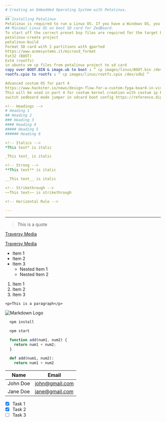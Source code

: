 ```yaml
---
# Creating an Embedded Operating System with Petalinux.
___
## Installing Petalinux
Petalinux is required to run a Linux OS. If you have a Windows OS, you can download a VM-Box with an Ubuntu image (version 18.04 used in this tutorial).
## Minimal Linux OS on boot SD card for ZedBoard. 
To start off the correct preset bsp files are required for the target board, in this case the ZedBoard. We can 
petalinux-create project
petalinux-build
Format SD card with 2 partitions with gparted 
https://www.acmesystems.it/microsd_format
Fat32 (BOOT)
Ext4 (rootfs)
in ubuntu vm cp files from petalinux project to sd card
copy over BOOT.BIN & image.ub to boot : “ cp images/linux/BOOT.bin /dev/sdb1 ”, “ cp images/linux/image.ub /dev/sdb1 ”
rootfs.cpio to rootfs : “ cp images/linux/rootfs.cpio /dev/sdb2 ”

Advanced costum OS for part 4
https://www.hackster.io/news/design-flow-for-a-custom-fpga-board-in-vivado-and-petalinux-b998c0b4f9f7
This will be used in part 4 for costum kernel creation with costum ip block from HLS (import hdf file,bitstream, etc.. to petalinux project)
switch zedboard mode jumper in sdcard boot config https://reference.digilentinc.com/learn/programmable-logic/tutorials/zedboard-programming-guide/start?_ga=2.62675817.453303399.1581945309-466627596.1581344282

<!-- Headings -->
# Heading 1
## Heading 2
### Heading 3
#### Heading 4
##### Heading 5
###### Heading 6

<!-- Italics -->
*This text* is italic

_This text_ is italic

<!-- Strong -->
**This text** is italic

__This text__ is italic

<!-- Strikethrough -->
~~This text~~ is strikethrough

<!-- Horizontal Rule -->

---
```

___

<!-- Blockquote -->
> This is a quote

<!-- Links -->
[Traversy Media](http://www.traversymedia.com)

[Traversy Media](http://www.traversymedia.com "Traversy Media")

<!-- UL -->
* Item 1
* Item 2
* Item 3
  * Nested Item 1
  * Nested Item 2

<!-- OL -->
1. Item 1
1. Item 2
1. Item 3

<!-- Inline Code Block -->
`<p>This is a paragraph</p>`

<!-- Images -->
![Markdown Logo](https://markdown-here.com/img/icon256.png)

<!-- Github Markdown -->

<!-- Code Blocks -->
```bash
  npm install

  npm start
```

```javascript
  function add(num1, num2) {
    return num1 + num2;
  }
```

```python
  def add(num1, num2):
    return num1 + num2
```

<!-- Tables -->
| Name     | Email          |
| -------- | -------------- |
| John Doe | john@gmail.com |
| Jane Doe | jane@gmail.com |

<!-- Task List -->
* [x] Task 1
* [x] Task 2
* [ ] Task 3